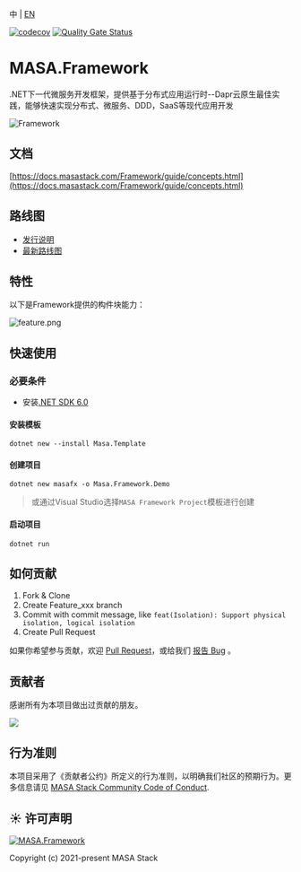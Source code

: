 ﻿﻿中 | [EN](README.md)

[![codecov](https://codecov.io/gh/masastack/MASA.Framework/branch/main/graph/badge.svg?token=87TPNHUHW2)](https://codecov.io/gh/masastack/MASA.Framework)
[![Quality Gate Status](https://sonarcloud.io/api/project_badges/measure?project=masastack_MASA.Framework&metric=alert_status)](https://sonarcloud.io/summary/new_code?id=masastack_MASA.Framework)



# MASA.Framework

.NET下一代微服务开发框架，提供基于分布式应用运行时--Dapr云原生最佳实践，能够快速实现分布式、微服务、DDD，SaaS等现代应用开发

![Framework](https://s2.loli.net/2022/08/08/ZVT7De239abvYnw.png)



## 文档

[https://docs.masastack.com/Framework/guide/concepts.html](https://docs.masastack.com/Framework/guide/concepts.html)



## 路线图

* [发行说明](https://github.com/masastack/MASA.Framework/releases)
* [最新路线图](https://github.com/masastack/MASA.Framework/issues/101)



## 特性

以下是Framework提供的构件块能力：

![feature.png](https://s2.loli.net/2022/08/08/ELBPiYvSj6KwNg8.png)



## 快速使用

### 必要条件

* 安装[.NET SDK 6.0](https://dotnet.microsoft.com/zh-cn/download/dotnet/6.0)

#### 安装模板

``` shell
dotnet new --install Masa.Template
```

#### 创建项目

``` shell
dotnet new masafx -o Masa.Framework.Demo
```

> 或通过Visual Studio选择`MASA Framework Project`模板进行创建

#### 启动项目

``` shell
dotnet run
```



## 如何贡献

1. Fork & Clone
2. Create Feature_xxx branch
3. Commit with commit message, like `feat(Isolation): Support physical isolation, logical isolation`
4. Create Pull Request

如果你希望参与贡献，欢迎 [Pull Request](https://github.com/masastack/MASA.Framework/pulls)，或给我们 [报告 Bug](https://github.com/masastack/MASA.Framework/issues/new) 。



## 贡献者

感谢所有为本项目做出过贡献的朋友。

<a href="https://github.com/masastack/MASA.Framework/graphs/contributors">
    <img src="https://contrib.rocks/image?repo=masastack/MASA.Framework" />
</a>



## 行为准则

本项目采用了《贡献者公约》所定义的行为准则，以明确我们社区的预期行为。更多信息请见 [MASA Stack Community Code of Conduct](https://github.com/masastack/community/blob/main/CODE-OF-CONDUCT.md).



## ☀️ 许可声明

[![MASA.Framework](https://img.shields.io/badge/License-MIT-blue?style=flat-square)](/LICENSE.txt)

Copyright (c) 2021-present MASA Stack